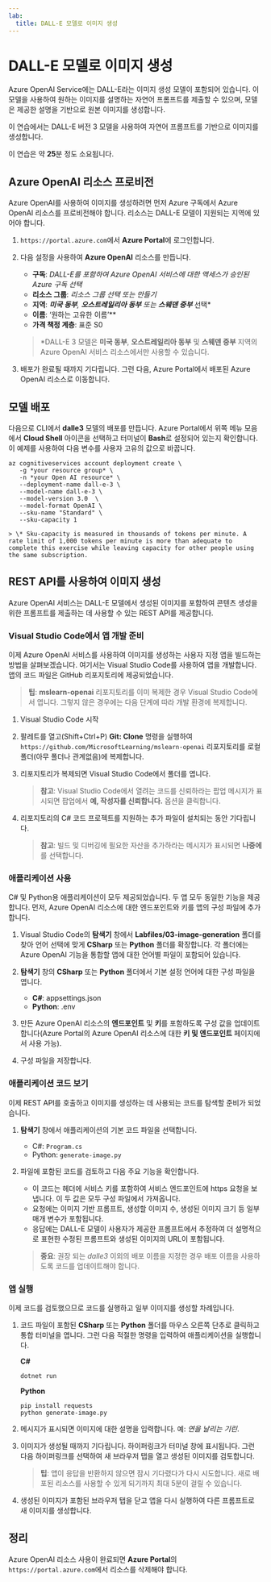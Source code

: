 ```yaml
---
lab:
  title: DALL-E 모델로 이미지 생성
---
```


# DALL-E 모델로 이미지 생성

Azure OpenAI Service에는 DALL-E라는 이미지 생성 모델이 포함되어 있습니다. 이 모델을 사용하여 원하는 이미지를 설명하는 자연어 프롬프트를 제출할 수 있으며, 모델은 제공한 설명을 기반으로 원본 이미지를 생성합니다.

이 연습에서는 DALL-E 버전 3 모델을 사용하여 자연어 프롬프트를 기반으로 이미지를 생성합니다.

이 연습은 약 **25**분 정도 소요됩니다.

## Azure OpenAI 리소스 프로비전

Azure OpenAI를 사용하여 이미지를 생성하려면 먼저 Azure 구독에서 Azure OpenAI 리소스를 프로비전해야 합니다. 리소스는 DALL-E 모델이 지원되는 지역에 있어야 합니다.

1. `https://portal.azure.com`에서 **Azure Portal**에 로그인합니다.
1. 다음 설정을 사용하여 **Azure OpenAI** 리소스를 만듭니다.
    - **구독**: *DALL-E를 포함하여 Azure OpenAI 서비스에 대한 액세스가 승인된 Azure 구독 선택*
    - **리소스 그룹**: *리소스 그룹 선택 또는 만들기*
    - **지역**: ***미국 동부**, **오스트레일리아 동부** 또는 **스웨덴 중부*** 선택\*
    - **이름**: ‘원하는 고유한 이름’**
    - **가격 책정 계층**: 표준 S0

    > \*DALL-E 3 모델은 **미국 동부**, **오스트레일리아 동부** 및 **스웨덴 중부** 지역의 Azure OpenAI 서비스 리소스에서만 사용할 수 있습니다.

1. 배포가 완료될 때까지 기다립니다. 그런 다음, Azure Portal에서 배포된 Azure OpenAI 리소스로 이동합니다.

## 모델 배포

다음으로 CLI에서 **dalle3** 모델의 배포를 만듭니다. Azure Portal에서 위쪽 메뉴 모음에서 **Cloud Shell** 아이콘을 선택하고 터미널이 **Bash**로 설정되어 있는지 확인합니다. 이 예제를 사용하여 다음 변수를 사용자 고유의 값으로 바꿉니다.

```dotnetcli
az cognitiveservices account deployment create \
   -g *your resource group* \
   -n *your Open AI resource* \
   --deployment-name dall-e-3 \
   --model-name dall-e-3 \
   --model-version 3.0  \
   --model-format OpenAI \
   --sku-name "Standard" \
   --sku-capacity 1
```

    > \* Sku-capacity is measured in thousands of tokens per minute. A rate limit of 1,000 tokens per minute is more than adequate to complete this exercise while leaving capacity for other people using the same subscription.


## REST API를 사용하여 이미지 생성

Azure OpenAI 서비스는 DALL-E 모델에서 생성된 이미지를 포함하여 콘텐츠 생성을 위한 프롬프트를 제출하는 데 사용할 수 있는 REST API를 제공합니다.

### Visual Studio Code에서 앱 개발 준비

이제 Azure OpenAI 서비스를 사용하여 이미지를 생성하는 사용자 지정 앱을 빌드하는 방법을 살펴보겠습니다. 여기서는 Visual Studio Code를 사용하여 앱을 개발합니다. 앱의 코드 파일은 GitHub 리포지토리에 제공되었습니다.

> **팁**: **mslearn-openai** 리포지토리를 이미 복제한 경우 Visual Studio Code에서 엽니다. 그렇지 않은 경우에는 다음 단계에 따라 개발 환경에 복제합니다.

1. Visual Studio Code 시작
2. 팔레트를 열고(Shift+Ctrl+P) **Git: Clone** 명령을 실행하여 `https://github.com/MicrosoftLearning/mslearn-openai` 리포지토리를 로컬 폴더(아무 폴더나 관계없음)에 복제합니다.
3. 리포지토리가 복제되면 Visual Studio Code에서 폴더를 엽니다.

    > **참고**: Visual Studio Code에서 열려는 코드를 신뢰하라는 팝업 메시지가 표시되면 팝업에서 **예, 작성자를 신뢰합니다.** 옵션을 클릭합니다.

4. 리포지토리의 C# 코드 프로젝트를 지원하는 추가 파일이 설치되는 동안 기다립니다.

    > **참고**: 빌드 및 디버깅에 필요한 자산을 추가하라는 메시지가 표시되면 **나중에**를 선택합니다.

### 애플리케이션 사용

C# 및 Python용 애플리케이션이 모두 제공되었습니다. 두 앱 모두 동일한 기능을 제공합니다. 먼저, Azure OpenAI 리소스에 대한 엔드포인트와 키를 앱의 구성 파일에 추가합니다.

1. Visual Studio Code의 **탐색기** 창에서 **Labfiles/03-image-generation** 폴더를 찾아 언어 선택에 맞게 **CSharp** 또는 **Python** 폴더를 확장합니다. 각 폴더에는 Azure OpenAI 기능을 통합할 앱에 대한 언어별 파일이 포함되어 있습니다.
2. **탐색기** 창의 **CSharp** 또는 **Python** 폴더에서 기본 설정 언어에 대한 구성 파일을 엽니다.

    - **C#**: appsettings.json
    - **Python**: .env
    
3. 만든 Azure OpenAI 리소스의 **엔드포인트** 및 **키**를 포함하도록 구성 값을 업데이트합니다(Azure Portal의 Azure OpenAI 리소스에 대한 **키 및 엔드포인트** 페이지에서 사용 가능).
4. 구성 파일을 저장합니다.

### 애플리케이션 코드 보기

이제 REST API를 호출하고 이미지를 생성하는 데 사용되는 코드를 탐색할 준비가 되었습니다.

1. **탐색기** 창에서 애플리케이션의 기본 코드 파일을 선택합니다.

    - C#: `Program.cs`
    - Python: `generate-image.py`

2. 파일에 포함된 코드를 검토하고 다음 주요 기능을 확인합니다.
    - 이 코드는 헤더에 서비스 키를 포함하여 서비스 엔드포인트에 https 요청을 보냅니다. 이 두 값은 모두 구성 파일에서 가져옵니다.
    - 요청에는 이미지 기반 프롬프트, 생성할 이미지 수, 생성된 이미지 크기 등 일부 매개 변수가 포함됩니다.
    - 응답에는 DALL-E 모델이 사용자가 제공한 프롬프트에서 추정하여 더 설명적으로 표현한 수정된 프롬프트와 생성된 이미지의 URL이 포함됩니다.
    
    > **중요**: 권장 되는 *dalle3* 이외의 배포 이름을 지정한 경우 배포 이름을 사용하도록 코드를 업데이트해야 합니다.

### 앱 실행

이제 코드를 검토했으므로 코드를 실행하고 일부 이미지를 생성할 차례입니다.

1. 코드 파일이 포함된 **CSharp** 또는 **Python** 폴더를 마우스 오른쪽 단추로 클릭하고 통합 터미널을 엽니다. 그런 다음 적절한 명령을 입력하여 애플리케이션을 실행합니다.

   **C#**
   ```
   dotnet run
   ```
   
   **Python**
   ```
   pip install requests
   python generate-image.py
   ```

3. 메시지가 표시되면 이미지에 대한 설명을 입력합니다. 예: *연을 날리는 기린*.

4. 이미지가 생성될 때까지 기다립니다. 하이퍼링크가 터미널 창에 표시됩니다. 그런 다음 하이퍼링크를 선택하여 새 브라우저 탭을 열고 생성된 이미지를 검토합니다.

   > **팁**: 앱이 응답을 반환하지 않으면 잠시 기다렸다가 다시 시도합니다. 새로 배포된 리소스를 사용할 수 있게 되기까지 최대 5분이 걸릴 수 있습니다.

5. 생성된 이미지가 포함된 브라우저 탭을 닫고 앱을 다시 실행하여 다른 프롬프트로 새 이미지를 생성합니다.

## 정리

Azure OpenAI 리소스 사용이 완료되면 **Azure Portal**의 `https://portal.azure.com`에서 리소스를 삭제해야 합니다.

